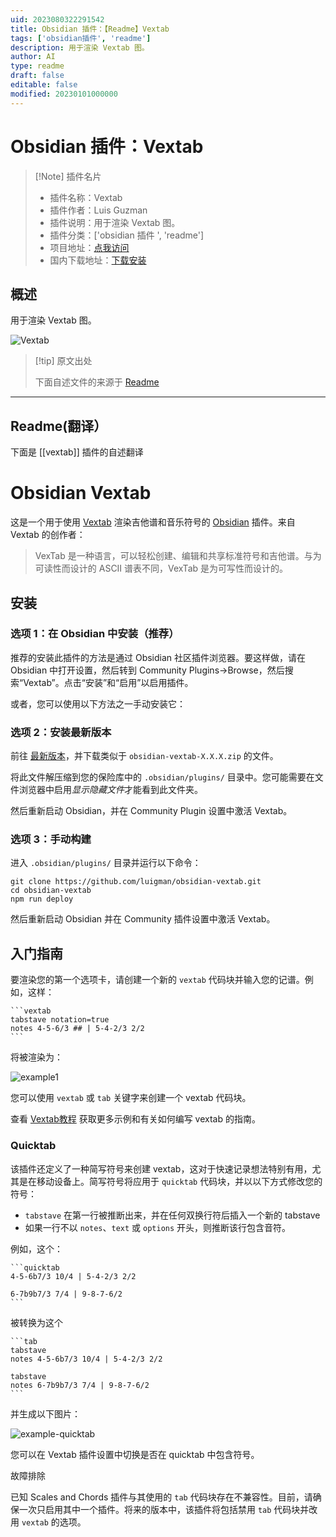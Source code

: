 ```yaml
---
uid: 2023080322291542
title: Obsidian 插件：【Readme】Vextab
tags: ['obsidian插件', 'readme']
description: 用于渲染 Vextab 图。
author: AI
type: readme
draft: false
editable: false
modified: 20230101000000
---
```


# Obsidian 插件：Vextab

> [!Note] 插件名片
> - 插件名称：Vextab
> - 插件作者：Luis Guzman
> - 插件说明：用于渲染 Vextab 图。
> - 插件分类：['obsidian 插件 ', 'readme']
> - 项目地址：[点我访问](https://github.com/luigman/obsidian-vextab)
> - 国内下载地址：[下载安装](https://pkmer.cn/products/plugin/pluginMarket/?vextab)

## 概述

用于渲染 Vextab 图。

![Vextab](https://cdn.pkmer.cn/covers/vextab.png!pkmer)

> [!tip] 原文出处
>
>下面自述文件的来源于 [Readme](https://ghproxy.net/https://raw.githubusercontent.com/luigman/obsidian-vextab/master/README.md)
>

---

## Readme(翻译）

下面是 [[vextab]] 插件的自述翻译

# Obsidian Vextab

这是一个用于使用 [Vextab](https://vexflow.com/vextab/) 渲染吉他谱和音乐符号的 [Obsidian](https://obsidian.md) 插件。来自 Vextab 的创作者：

> VexTab 是一种语言，可以轻松创建、编辑和共享标准符号和吉他谱。与为可读性而设计的 ASCII 谱表不同，VexTab 是为可写性而设计的。

## 安装

### 选项 1：在 Obsidian 中安装（推荐）

推荐的安装此插件的方法是通过 Obsidian 社区插件浏览器。要这样做，请在 Obsidian 中打开设置，然后转到 Community Plugins->Browse，然后搜索“Vextab”。点击“安装”和“启用”以启用插件。

或者，您可以使用以下方法之一手动安装它：

### 选项 2：安装最新版本

前往 [最新版本](https://github.com/luigman/obsidian-vextab/releases/latest)，并下载类似于 `obsidian-vextab-X.X.X.zip` 的文件。

将此文件解压缩到您的保险库中的 `.obsidian/plugins/` 目录中。您可能需要在文件浏览器中启用*显示隐藏文件*才能看到此文件夹。

然后重新启动 Obsidian，并在 Community Plugin 设置中激活 Vextab。

### 选项 3：手动构建

进入 `.obsidian/plugins/` 目录并运行以下命令：

```
git clone https://github.com/luigman/obsidian-vextab.git
cd obsidian-vextab
npm run deploy
```

然后重新启动 Obsidian 并在 Community 插件设置中激活 Vextab。

## 入门指南

要渲染您的第一个选项卡，请创建一个新的 `vextab` 代码块并输入您的记谱。例如，这样：

````
```vextab
tabstave notation=true
notes 4-5-6/3 ## | 5-4-2/3 2/2
```
````

将被渲染为：

![example1](./images/example1.png)

您可以使用 `vextab` 或 `tab` 关键字来创建一个 vextab 代码块。

查看 [Vextab教程](https://vexflow.com/vextab/tutorial.html) 获取更多示例和有关如何编写 vextab 的指南。

### Quicktab

该插件还定义了一种简写符号来创建 vextab，这对于快速记录想法特别有用，尤其是在移动设备上。简写符号将应用于 `quicktab` 代码块，并以以下方式修改您的符号：

- `tabstave` 在第一行被推断出来，并在任何双换行符后插入一个新的 tabstave
- 如果一行不以 `notes`、`text` 或 `options` 开头，则推断该行包含音符。

例如，这个：

````
```quicktab
4-5-6b7/3 10/4 | 5-4-2/3 2/2

6-7b9b7/3 7/4 | 9-8-7-6/2
```
````

被转换为这个

````
```tab
tabstave
notes 4-5-6b7/3 10/4 | 5-4-2/3 2/2

tabstave
notes 6-7b9b7/3 7/4 | 9-8-7-6/2
```
````

并生成以下图片：

![example-quicktab](./images/example-quicktab.png)

您可以在 Vextab 插件设置中切换是否在 quicktab 中包含符号。

故障排除

已知 Scales and Chords 插件与其使用的 `tab` 代码块存在不兼容性。目前，请确保一次只启用其中一个插件。将来的版本中，该插件将包括禁用 `tab` 代码块并改用 `vextab` 的选项。
